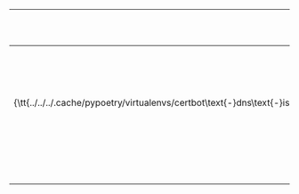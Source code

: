 |                                                                    filepath                                                                     | $$\textcolor{#23d18b}{\tt{passed}}$$ | SUBTOTAL |
| ----------------------------------------------------------------------------------------------------------------------------------------------- | --------------------------------: | -------: |
| $$\textcolor{#23d18b}{\tt{tests/authenticator\\_test.py}}$$                                                                                     |   $$\textcolor{#23d18b}{\tt{7}}$$ | $$\textcolor{#23d18b}{\tt{7}}$$ |
| $$\textcolor{#23d18b}{\tt{../../../.cache/pypoetry/virtualenvs/certbot\text{-}dns\text{-}ispconfig\text{-}ddns\text{-}qNVO9rbv\text{-}py3.12/lib/python3.12/site\text{-}packages/certbot/plugins/dns\\_test\\_common.py}}$$ |   $$\textcolor{#23d18b}{\tt{3}}$$ | $$\textcolor{#23d18b}{\tt{3}}$$ |
| $$\textcolor{#23d18b}{\tt{tests/ispconfig\\_client\\_test.py}}$$                                                                                |  $$\textcolor{#23d18b}{\tt{10}}$$ | $$\textcolor{#23d18b}{\tt{10}}$$ |
| $$\textcolor{#23d18b}{\tt{TOTAL}}$$                                                                                                             |  $$\textcolor{#23d18b}{\tt{20}}$$ | $$\textcolor{#23d18b}{\tt{20}}$$ |
